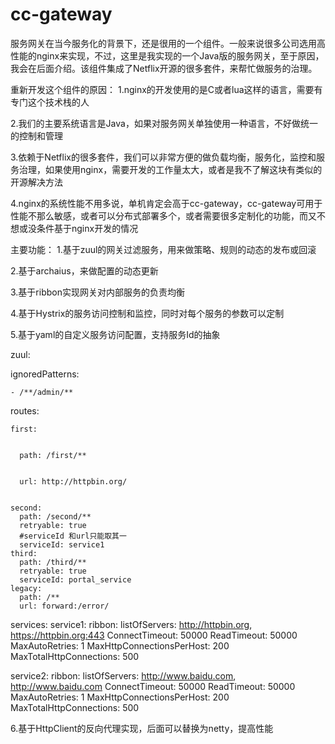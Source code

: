 # cc-gateway
服务网关在当今服务化的背景下，还是很用的一个组件。一般来说很多公司选用高性能的nginx来实现，不过，这里是我实现的一个Java版的服务网关，至于原因，我会在后面介绍。该组件集成了Netflix开源的很多套件，来帮忙做服务的治理。

重新开发这个组件的原因：
1.nginx的开发使用的是C或者lua这样的语言，需要有专门这个技术栈的人


2.我们的主要系统语言是Java，如果对服务网关单独使用一种语言，不好做统一的控制和管理


3.依赖于Netflix的很多套件，我们可以非常方便的做负载均衡，服务化，监控和服务治理，如果使用nginx，需要开发的工作量太大，或者是我不了解这块有类似的开源解决方法


4.nginx的系统性能不用多说，单机肯定会高于cc-gateway，cc-gateway可用于性能不那么敏感，或者可以分布式部署多个，或者需要很多定制化的功能，而又不想或没条件基于nginx开发的情况


主要功能：
1.基于zuul的网关过滤服务，用来做策略、规则的动态的发布或回滚


2.基于archaius，来做配置的动态更新


3.基于ribbon实现网关对内部服务的负责均衡


4.基于Hystrix的服务访问控制和监控，同时对每个服务的参数可以定制


5.基于yaml的自定义服务访问配置，支持服务Id的抽象


zuul:


  ignoredPatterns:
  
  
    - /**/admin/**
    
    
  routes:
  
  
    first:
    
    
      path: /first/**
      
      
      url: http://httpbin.org/
      
      
    second:
      path: /second/**
      retryable: true
      #serviceId 和url只能取其一
      serviceId: service1
    third:
      path: /third/**
      retryable: true
      serviceId: portal_service
    legacy:
      path: /**
      url: forward:/error/

services:
  service1:
    ribbon:
      listOfServers: http://httpbin.org, https://httpbin.org:443
      ConnectTimeout: 50000
      ReadTimeout: 50000
      MaxAutoRetries: 1
      MaxHttpConnectionsPerHost: 200
      MaxTotalHttpConnections: 500

  service2:
    ribbon:
      listOfServers: http://www.baidu.com, http://www.baidu.com
      ConnectTimeout: 50000
      ReadTimeout: 50000
      MaxAutoRetries: 1
      MaxHttpConnectionsPerHost: 200
      MaxTotalHttpConnections: 500


6.基于HttpClient的反向代理实现，后面可以替换为netty，提高性能
